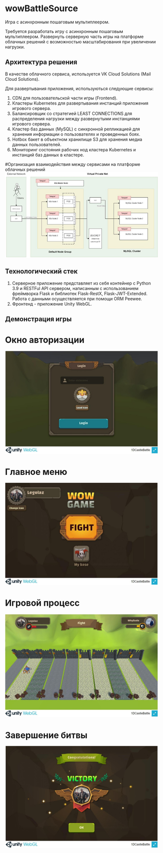 # wowBattleSource
Игра с асинхронным пошаговым мультиплеером.

Требуется разработать игру с асинхронным пошаговым мультиплеером. Развернуть серверную часть игры на платформе облачных решений с возможностью масштабирования при
увеличении нагрузки.

## Архитектура решения

В качестве облачного сервиса, используется VK Cloud Solutions (Mail Cloud Solutions).

Для развертывания приложения, используються следующие сервисы:
  1) CDN для пользовательской части игры (Frontend).
  2) Кластеры Kubernetes для развертывания инстанций приложения игрового сервера.
  3) Балансировщик со стратегией LEAST CONNECTIONS для распределения нагрузки между развернутыми инстанциями игрового сервера.
  4) Кластер баз данных (MySQL) с синхронной репликацией для хранения информации о пользователях и проведенных боях.
  5) Hotbox бакет в объектном хранилище S3 для хранения медиа данных пользователей.
  6) Мониторинг состояния рабочих нод кластера Kubernetes и инстанций баз данных в кластере.
  
#Организация взаимодействия между сервисами на платформе облачных решений
![alt text](https://github.com/progML/wowBattleSource/blob/master/result/arch.jpg)

## Технологический стек
1) Серверное приложение представляет из себя контейнер с Python 3.9 и RESTFul API сервером, написанным с использованием фреймворка Flask и библиотек Flask-RestX, Flask-JWT-Extended. Работа с данными осуществляется при помощи ORM Peewee.
2) Фронтенд - приложение Unity WebGL.

## Демонстрация игры
# Окно авторизации
![alt text](https://github.com/progML/wowBattleSource/blob/master/result/game_1.jpg)

# Главное меню
![alt text](https://github.com/progML/wowBattleSource/blob/master/result/game_2.jpg)

# Игровой процесс
![alt text](https://github.com/progML/wowBattleSource/blob/master/result/game_3.jpg)

# Завершение битвы
![alt text](https://github.com/progML/wowBattleSource/blob/master/result/game_4.jpg)

